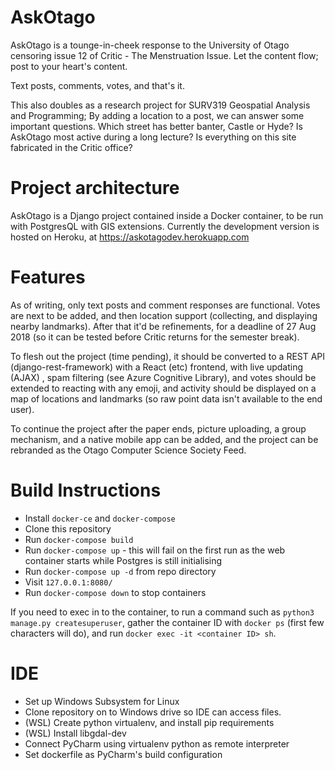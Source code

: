 # AskOtago

AskOtago is a tounge-in-cheek response to the University of Otago censoring 
issue 12 of Critic - The Menstruation Issue. Let the content flow; post to
your heart's content. 

Text posts, comments, votes, and that's it.

This also doubles as a research project for SURV319 Geospatial Analysis and
Programming; By adding a location to a post, we can answer some important
questions. Which street has better banter, Castle or Hyde? Is AskOtago most
active during a long lecture? Is everything on this site fabricated in the 
Critic office?


# Project architecture

AskOtago is a Django project contained inside a Docker container, to be run
with PostgresQL with GIS extensions. Currently the development version is
hosted on Heroku, at https://askotagodev.herokuapp.com

# Features

As of writing, only text posts and comment responses are functional. Votes
are next to be added, and then location support (collecting, and displaying
nearby landmarks). After that it'd be refinements, for a deadline of 27 Aug
2018 (so it can be tested before Critic returns for the semester break).

To flesh out the project (time pending), it should be converted to a REST API
(django-rest-framework) with a React (etc) frontend, with live updating (AJAX)
, spam filtering (see Azure Cognitive Library), and votes should be extended
to reacting with any emoji, and activity should be displayed on a map of 
locations and landmarks (so raw point data isn't available to the end user).

To continue the project after the paper ends, picture uploading, a group
mechanism, and a native mobile app can be added, and the project can be 
rebranded as the Otago Computer Science Society Feed.


# Build Instructions

* Install `docker-ce` and `docker-compose`
* Clone this repository
* Run `docker-compose build`
* Run `docker-compose up` - this will fail on the first run as the web 
    container starts while Postgres is still initialising 
* Run `docker-compose up -d` from repo directory
* Visit `127.0.0.1:8080/`
* Run `docker-compose down` to stop containers

If you need to exec in to the container, to run a command such as 
`python3 manage.py createsuperuser`, gather the container ID with `docker ps`
(first few characters will do), and run `docker exec -it <container ID> sh`.

# IDE

* Set up Windows Subsystem for Linux
* Clone repository on to Windows drive so IDE can access files.
* (WSL) Create python virtualenv, and install pip requirements
* (WSL) Install libgdal-dev
* Connect PyCharm using virtualenv python as remote interpreter
* Set dockerfile as PyCharm's build configuration
